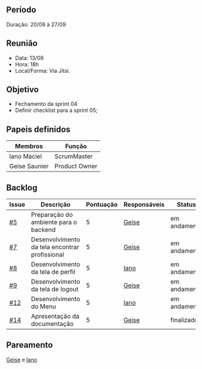 ## Período
Duração: 20/09 à 27/09


## Reunião
* Data: 13/09
* Hora: 18h
* Local/Forma: Via Jitsi.


## Objetivo
* Fechamento da sprint 04
* Definir checklist para a sprint 05;


## Papeis definidos
| Membros  |  Função  |
| ------------------- | ------------------- |
|  Iano Maciel |  ScrumMaster |
|  Geise Saunier |  Product Owner |


## Backlog
| Issue | Descrição | Pontuação | Responsáveis | Status |
| ------------------- | ------------------- | ------------------- | ------------------- | ------------------- |
|  [#5](https://github.com/GeiseSaunier/Autizando/issues/5) | Preparação do ambiente para o backend | 5 | [Geise](https://github.com/GeiseSaunier) | em andamento |
|  [#7](https://github.com/GeiseSaunier/Autizando/issues/7) | Desenvolvimento da tela encontrar profissional  | 5 | [Geise](https://github.com/GeiseSaunier) | em andamento |
|  [#8](https://github.com/GeiseSaunier/Autizando/issues/8) | Desenvolvimento da tela de perfil  | 5 | [Iano](https://github.com/IanoMaciel)  | em andamento |
|  [#9](https://github.com/GeiseSaunier/Autizando/issues/9) | Desenvolvimento da tela de logout | 5 | [Geise](https://github.com/GeiseSaunier) | em andamento |
|  [#12](https://github.com/GeiseSaunier/Autizando/issues/12) | Desenvolvimento do Menu| 5 | [Iano](https://github.com/IanoMaciel) | em andamento |
|  [#14](https://github.com/GeiseSaunier/Autizando/issues/14) | Apresentação da documentação | 5 | [Geise](https://github.com/GeiseSaunier) | finalizado |


## Pareamento

[Geise](https://github.com/GeiseSaunier) e [Iano](https://github.com/IanoMaciel) 